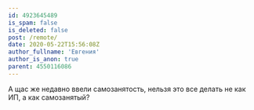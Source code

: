```yaml
---
id: 4923645489
is_spam: false
is_deleted: false
post: /remote/
date: 2020-05-22T15:56:08Z
author_fullname: 'Евгения'
author_is_anon: true
parent: 4550116086
---
```


<p>А щас же недавно ввели самозанятость, нельзя это все делать не как ИП, а как самозанятый?</p>
